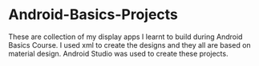 # Android-Basics-Projects
These are collection of my display apps I learnt to build during Android Basics Course. I used xml to create the designs and they all are based on material design. Android Studio was used to create these projects.
